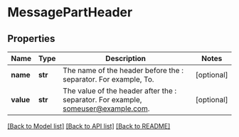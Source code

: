 # MessagePartHeader

## Properties
Name | Type | Description | Notes
------------ | ------------- | ------------- | -------------
**name** | **str** | The name of the header before the : separator. For example, To. | [optional] 
**value** | **str** | The value of the header after the : separator. For example, someuser@example.com. | [optional] 

[[Back to Model list]](../README.md#documentation-for-models) [[Back to API list]](../README.md#documentation-for-api-endpoints) [[Back to README]](../README.md)


